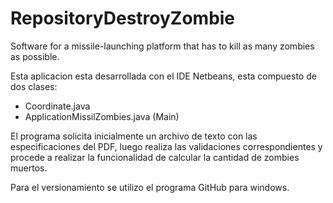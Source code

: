 # RepositoryDestroyZombie
Software for a missile-launching platform that has to kill as many zombies as possible.

Esta aplicacion esta desarrollada con el IDE Netbeans, esta compuesto de dos clases:
 * Coordinate.java
 * ApplicationMissilZombies.java (Main)
 
El programa solicita inicialmente un archivo de texto con las especificaciones del PDF, luego realiza las validaciones correspondientes y procede a realizar la funcionalidad de calcular la cantidad de zombies muertos.

Para el versionamiento se utilizo el programa GitHub para windows.
